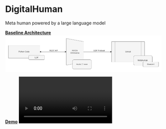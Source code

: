 # DigitalHuman
Meta human powered by a large language model

<b><u>Baseline Architecture</u></b>
<img align="center" src="https://github.com/deepakpillai/DigitalHuman/blob/main/DifitalHuman.jpg" />

<b><u>Demo</u></b>
<video controls src="https://github.com/deepakpillai/DigitalHuman/blob/main/video.mp4" title="Demo"></video>